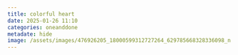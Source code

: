 ```yaml
---
title: colorful heart
date: 2025-01-26 11:10
categories: oneanddone
metadate: hide
image: /assets/images/476926205_18000599312727264_629785668328336098_n.jpg
---
```

